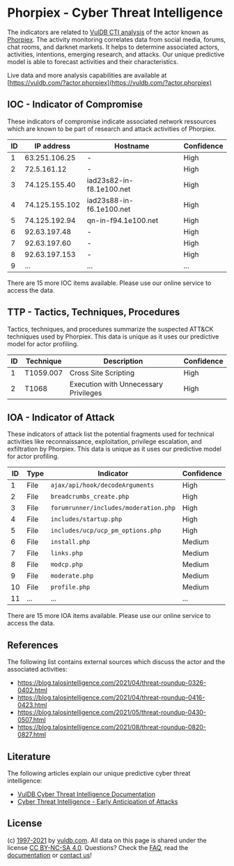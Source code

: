 # Phorpiex - Cyber Threat Intelligence

The indicators are related to [VulDB CTI analysis](https://vuldb.com/?doc.cti) of the actor known as [Phorpiex](https://vuldb.com/?actor.phorpiex). The activity monitoring correlates data from social media, forums, chat rooms, and darknet markets. It helps to determine associated actors, activities, intentions, emerging research, and attacks. Our unique predictive model is able to forecast activities and their characteristics.

Live data and more analysis capabilities are available at [https://vuldb.com/?actor.phorpiex](https://vuldb.com/?actor.phorpiex)

## IOC - Indicator of Compromise

These indicators of compromise indicate associated network ressources which are known to be part of research and attack activities of Phorpiex.

ID | IP address | Hostname | Confidence
-- | ---------- | -------- | ----------
1 | 63.251.106.25 | - | High
2 | 72.5.161.12 | - | High
3 | 74.125.155.40 | iad23s82-in-f8.1e100.net | High
4 | 74.125.155.102 | iad23s88-in-f6.1e100.net | High
5 | 74.125.192.94 | qn-in-f94.1e100.net | High
6 | 92.63.197.48 | - | High
7 | 92.63.197.60 | - | High
8 | 92.63.197.153 | - | High
9 | ... | ... | ...

There are 15 more IOC items available. Please use our online service to access the data.

## TTP - Tactics, Techniques, Procedures

Tactics, techniques, and procedures summarize the suspected ATT&CK techniques used by Phorpiex. This data is unique as it uses our predictive model for actor profiling.

ID | Technique | Description | Confidence
-- | --------- | ----------- | ----------
1 | T1059.007 | Cross Site Scripting | High
2 | T1068 | Execution with Unnecessary Privileges | High

## IOA - Indicator of Attack

These indicators of attack list the potential fragments used for technical activities like reconnaissance, exploitation, privilege escalation, and exfiltration by Phorpiex. This data is unique as it uses our predictive model for actor profiling.

ID | Type | Indicator | Confidence
-- | ---- | --------- | ----------
1 | File | `ajax/api/hook/decodeArguments` | High
2 | File | `breadcrumbs_create.php` | High
3 | File | `forumrunner/includes/moderation.php` | High
4 | File | `includes/startup.php` | High
5 | File | `includes/ucp/ucp_pm_options.php` | High
6 | File | `install.php` | Medium
7 | File | `links.php` | Medium
8 | File | `modcp.php` | Medium
9 | File | `moderate.php` | Medium
10 | File | `profile.php` | Medium
11 | ... | ... | ...

There are 15 more IOA items available. Please use our online service to access the data.

## References

The following list contains external sources which discuss the actor and the associated activities:

* https://blog.talosintelligence.com/2021/04/threat-roundup-0326-0402.html
* https://blog.talosintelligence.com/2021/04/threat-roundup-0416-0423.html
* https://blog.talosintelligence.com/2021/05/threat-roundup-0430-0507.html
* https://blog.talosintelligence.com/2021/08/threat-roundup-0820-0827.html

## Literature

The following articles explain our unique predictive cyber threat intelligence:

* [VulDB Cyber Threat Intelligence Documentation](https://vuldb.com/?doc.cti)
* [Cyber Threat Intelligence - Early Anticipation of Attacks](https://www.scip.ch/en/?labs.20201022)

## License

(c) [1997-2021](https://vuldb.com/?doc.changelog) by [vuldb.com](https://vuldb.com/?doc.about). All data on this page is shared under the license [CC BY-NC-SA 4.0](https://creativecommons.org/licenses/by-nc-sa/4.0/). Questions? Check the [FAQ](https://vuldb.com/?doc.faq), read the [documentation](https://vuldb.com/?doc) or [contact us](https://vuldb.com/?contact)!

